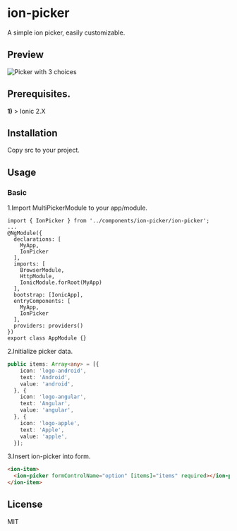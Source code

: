 # ion-picker
A simple ion picker, easily customizable.

## Preview

![Picker with 3 choices](https://github.com/keldorg/ion-picker/blob/master/img/ion-picker.png)

## Prerequisites.

**1)** > Ionic 2.X 

## Installation

Copy src to your project.

## Usage

### Basic
1.Import MultiPickerModule to your app/module.
```
import { IonPicker } from '../components/ion-picker/ion-picker';
...
@NgModule({
  declarations: [
    MyApp,
    IonPicker
  ],
  imports: [
    BrowserModule,
    HttpModule,
    IonicModule.forRoot(MyApp)
  ],
  bootstrap: [IonicApp],
  entryComponents: [
    MyApp,
    IonPicker
  ],
  providers: providers()
})
export class AppModule {}
```

2.Initialize picker data.

```typescript
public items: Array<any> = [{
    icon: 'logo-android',
    text: 'Android',
    value: 'android',
  }, {
    icon: 'logo-angular',
    text: 'Angular',
    value: 'angular',
  }, {
    icon: 'logo-apple',
    text: 'Apple',
    value: 'apple',
  }];
```

3.Insert ion-picker into form.

```html
<ion-item>
  <ion-picker formControlName="option" [items]="items" required></ion-picker>
</ion-item>
```

## License
MIT
